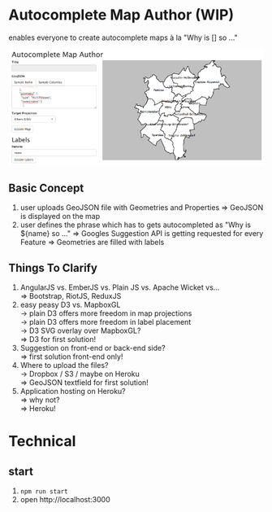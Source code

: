 #  Autocomplete Map Author (WIP)

enables everyone to create autocomplete maps à la "Why is [] so ..."

![latest screenshot](screenshot.png)

## Basic Concept

1. user uploads GeoJSON file with Geometries and Properties
   => GeoJSON is displayed on the map
2. user defines the phrase which has to gets autocompleted as "Why is ${name} so ..."
   => Googles Suggestion API is getting requested for every Feature
   => Geometries are filled with labels

## Things To Clarify

1. AngularJS vs. EmberJS vs. Plain JS vs. Apache Wicket vs...<br /> 
   => Bootstrap, RiotJS, ReduxJS
2. easy peasy D3 vs. MapboxGL<br />
   -> plain D3 offers more freedom in map projections<br />
   -> plain D3 offers more freedom in label placement<br />
   -> D3 SVG overlay over MapboxGL?<br />
   => D3 for first solution!
3. Suggestion on front-end or back-end side?<br />
   => first solution front-end only!
4. Where to upload the files?<br />
   -> Dropbox / S3 / maybe on Heroku<br />
   => GeoJSON textfield for first solution!
5. Application hosting on Heroku?<br />
   => why not?<br />
   => Heroku!

# Technical

## start

1. `npm run start`
2. open http://localhost:3000 
